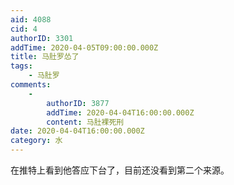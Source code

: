 ```yaml
---
aid: 4088
cid: 4
authorID: 3301
addTime: 2020-04-05T09:00:00.000Z
title: 马肚罗怂了
tags:
    - 马肚罗
comments:
    -
        authorID: 3877
        addTime: 2020-04-04T16:00:00.000Z
        content: 马肚裸死刑
date: 2020-04-04T16:00:00.000Z
category: 水
---
```


在推特上看到他答应下台了，目前还没看到第二个来源。
